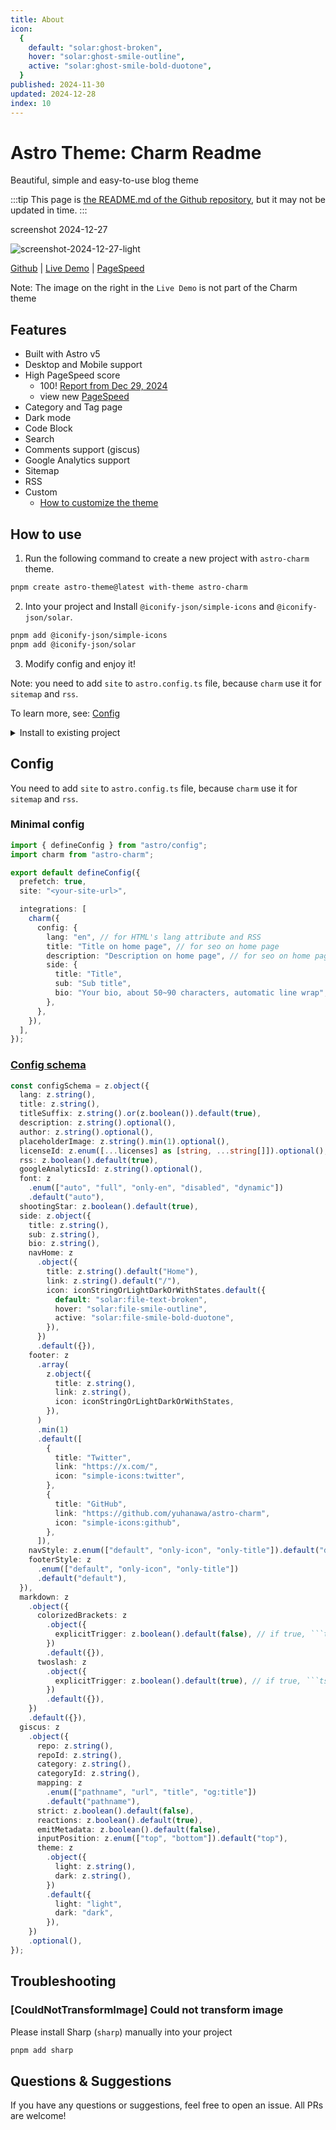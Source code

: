 ```yaml
---
title: About
icon:
  {
    default: "solar:ghost-broken",
    hover: "solar:ghost-smile-outline",
    active: "solar:ghost-smile-bold-duotone",
  }
published: 2024-11-30
updated: 2024-12-28
index: 10
---
```


# Astro Theme: Charm Readme

Beautiful, simple and easy-to-use blog theme

:::tip
This page is [the README.md of the Github repository](https://github.com/Yuhanawa/astro-charm), but it may not be updated in time.
:::

screenshot 2024-12-27

![screenshot-2024-12-27-light](./../../../../docs/screenshot-2024-12-27-light.png "screenshot-2024-12-27-light")
<!-- ![screenshot-2024-12-27-dark](docs/screenshot-2024-12-27-dark.png "screenshot-2024-12-27-dark") -->

[Github](https://github.com/yuhanawa/astro-charm) | [Live Demo](https://astro-charm.vercel.app/) | [PageSpeed](https://pagespeed.web.dev/analysis?url=https%3A%2F%2Fastro-charm.vercel.app%2F)

Note: The image on the right in the `Live Demo` is not part of the Charm theme

## Features

- Built with Astro v5
- Desktop and Mobile support
- High PageSpeed score
  - 100! [Report from Dec 29, 2024](https://pagespeed.web.dev/analysis/https-astro-charm-vercel-app/g1cxq98foh)
  - view new [PageSpeed](https://pagespeed.web.dev/analysis?url=https%3A%2F%2Fastro-charm.vercel.app%2F)
- Category and Tag page
- Dark mode
- Code Block
- Search
- Comments support (giscus)
- Google Analytics support
- Sitemap
- RSS
- Custom
  - [How to customize the theme](https://astro-charm.vercel.app/posts/custom)

## How to use

1. Run the following command to create a new project with `astro-charm` theme.

```bash
pnpm create astro-theme@latest with-theme astro-charm
```

2. Into your project and Install `@iconify-json/simple-icons` and `@iconify-json/solar`.

```bash
pnpm add @iconify-json/simple-icons
pnpm add @iconify-json/solar
```

3. Modify config and enjoy it!

Note: you need to add `site` to `astro.config.ts` file, because `charm` use it for `sitemap` and `rss`.

To learn more, see: [Config](#config)

<details>
  <summary>Install to existing project</summary>

1. Install `astro-charm`, `@iconify-json/simple-icons` and `@iconify-json/solar` to your project.

```bash
pnpm astro add astro-charm
pnpm add @iconify-json/simple-icons
pnpm add @iconify-json/solar
```

2. Modify `astro.config.ts` file, you can use following command to modify it.

```bash
pnpm create astro-theme@latest init astro-charm
```

Or you can modify it manually.

```ts
import { defineConfig } from "astro/config";
import charm from "astro-charm";

export default defineConfig({
  prefetch: true,
  site: "<your-site-url>",

  integrations: [
    charm({
      config: {
        lang: "en", // for HTML's lang attribute and RSS
        title: "Title on home page", // for seo on home page
        description: "Description on home page", // for seo on home page
        side: {
          title: "Title",
          sub: "Sub title",
          bio: "Your bio, about 50~90 characters, automatic line wrap",
        },
        // more config
      },
    }),
  ],
});
```

</details>

## Config

You need to add `site` to `astro.config.ts` file, because `charm` use it for `sitemap` and `rss`.

### Minimal config

```ts
import { defineConfig } from "astro/config";
import charm from "astro-charm";

export default defineConfig({
  prefetch: true,
  site: "<your-site-url>",

  integrations: [
    charm({
      config: {
        lang: "en", // for HTML's lang attribute and RSS
        title: "Title on home page", // for seo on home page
        description: "Description on home page", // for seo on home page
        side: {
          title: "Title",
          sub: "Sub title",
          bio: "Your bio, about 50~90 characters, automatic line wrap",
        },
      },
    }),
  ],
});
```

### [Config schema](https://github.com/Yuhanawa/astro-charm/blob/main/package/index.ts#L59-L152)

```ts
const configSchema = z.object({
  lang: z.string(),
  title: z.string(),
  titleSuffix: z.string().or(z.boolean()).default(true),
  description: z.string().optional(),
  author: z.string().optional(),
  placeholderImage: z.string().min(1).optional(),
  licenseId: z.enum([...licenses] as [string, ...string[]]).optional(),
  rss: z.boolean().default(true),
  googleAnalyticsId: z.string().optional(),
  font: z
    .enum(["auto", "full", "only-en", "disabled", "dynamic"])
    .default("auto"),
  shootingStar: z.boolean().default(true),
  side: z.object({
    title: z.string(),
    sub: z.string(),
    bio: z.string(),
    navHome: z
      .object({
        title: z.string().default("Home"),
        link: z.string().default("/"),
        icon: iconStringOrLightDarkOrWithStates.default({
          default: "solar:file-text-broken",
          hover: "solar:file-smile-outline",
          active: "solar:file-smile-bold-duotone",
        }),
      })
      .default({}),
    footer: z
      .array(
        z.object({
          title: z.string(),
          link: z.string(),
          icon: iconStringOrLightDarkOrWithStates,
        }),
      )
      .min(1)
      .default([
        {
          title: "Twitter",
          link: "https://x.com/",
          icon: "simple-icons:twitter",
        },
        {
          title: "GitHub",
          link: "https://github.com/yuhanawa/astro-charm",
          icon: "simple-icons:github",
        },
      ]),
    navStyle: z.enum(["default", "only-icon", "only-title"]).default("default"),
    footerStyle: z
      .enum(["default", "only-icon", "only-title"])
      .default("default"),
  }),
  markdown: z
    .object({
      colorizedBrackets: z
        .object({
          explicitTrigger: z.boolean().default(false), // if true, ```ts colorize-brackets
        })
        .default({}),
      twoslash: z
        .object({
          explicitTrigger: z.boolean().default(true), // if true, ```ts twoslash
        })
        .default({}),
    })
    .default({}),
  giscus: z
    .object({
      repo: z.string(),
      repoId: z.string(),
      category: z.string(),
      categoryId: z.string(),
      mapping: z
        .enum(["pathname", "url", "title", "og:title"])
        .default("pathname"),
      strict: z.boolean().default(false),
      reactions: z.boolean().default(true),
      emitMetadata: z.boolean().default(false),
      inputPosition: z.enum(["top", "bottom"]).default("top"),
      theme: z
        .object({
          light: z.string(),
          dark: z.string(),
        })
        .default({
          light: "light",
          dark: "dark",
        }),
    })
    .optional(),
});
```

## Troubleshooting

### [CouldNotTransformImage] Could not transform image

Please install Sharp (`sharp`) manually into your project

```bash
pnpm add sharp
```

## Questions & Suggestions

If you have any questions or suggestions, feel free to open an issue. All PRs are welcome!
